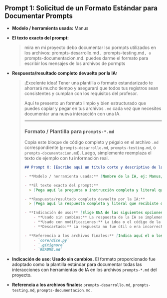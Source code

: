## Prompt 1: Solicitud de un Formato Estándar para Documentar Prompts

- **Modelo / herramienta usada:** Manus

- **El texto exacto del prompt:**
  > mira en mi proyecto debo documentar lso pormpts utilizados en los archivos: prompts-desarrollo.md`, `prompts-testing.md`, o `prompts-documentacion.md. puedes darme el formato para escribir los mensajes de los archivos de pormpts

- **Respuesta/resultado completo devuelto por la IA:**
  > ¡Excelente idea! Tener una plantilla o formato estandarizado te ahorrará mucho tiempo y asegurará que todos tus registros sean consistentes y cumplan con los requisitos del profesor.
  >
  > Aquí te presento un formato limpio y bien estructurado que puedes copiar y pegar en tus archivos `.md` cada vez que necesites documentar una nueva interacción con una IA.
  >
  > ---
  >
  > ### **Formato / Plantilla para `prompts-*.md`**
  >
  > Copia este bloque de código completo y pégalo en el archivo `.md` correspondiente (`prompts-desarrollo.md`, `prompts-testing.md`, o `prompts-documentacion.md`). Luego, simplemente reemplaza el texto de ejemplo con tu información real.
  >
  > ```markdown
  > ## Prompt X: [Escribe aquí un título corto y descriptivo de la interacción]
  >
  > - **Modelo / herramienta usada:** [Nombre de la IA, ej: Manus, ChatGPT, DeepSeek, etc.]
  >
  > - **El texto exacto del prompt:**
  >   > [Pega aquí la pregunta o instrucción completa y literal que le diste a la IA. Usa el formato de cita `>` para que se destaque.]
  >
  > - **Respuesta/resultado completo devuelto por la IA:**
  >   > [Pega aquí la respuesta completa y literal que recibiste de la IA. También usa el formato de cita `>`.]
  >
  > - **Indicación de uso:** [Elige UNA de las siguientes opciones y borra las otras]
  >     - **Usado sin cambios:** La respuesta de la IA se implementó tal cual.
  >     - **Usado con modificaciones:** La idea o el código de la IA se usó como base, pero tuve que hacerle los siguientes cambios: [Describe brevemente qué modificaste, por ejemplo: "cambié el nombre de las variables para que encajaran con mi proyecto" o "simplifiqué la lógica del bucle para que fuera más legible"].
  >     - **Descartado:** La respuesta no fue útil o era incorrecta, y no se utilizó en el proyecto.
  >
  > - **Referencia a los archivos finales:** [Indica aquí el o los archivos de tu proyecto que fueron creados o modificados como resultado de esta interacción. Si no aplica, puedes poner "N/A". Ejemplos:]
  >     - `core/dice.py`
  >     - `.gitignore`
  >     - `README.md`
  > ```

- **Indicación de uso:** **Usado sin cambios.** El formato proporcionado fue adoptado como la plantilla estándar para documentar todas las interacciones con herramientas de IA en los archivos `prompts-*.md` del proyecto.

- **Referencia a los archivos finales:** `prompts-desarrollo.md`, `prompts-testing.md`, `prompts-documentacion.md`.
